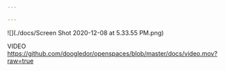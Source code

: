 ```yaml
---

---
```


![](./docs/Screen Shot 2020-12-08 at 5.33.55 PM.png)

VIDEO
https://github.com/doogledor/openspaces/blob/master/docs/video.mov?raw=true

